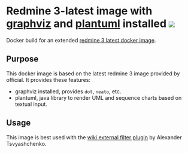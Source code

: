 # Redmine 3-latest image with [graphviz][graphviz] and [plantuml][plantuml] installed [![](https://badge.imagelayers.io/marcelhuberfoo/redmine-plantuml.svg)](https://imagelayers.io/?images=marcelhuberfoo/redmine-plantuml 'Get your own badge on imagelayers.io')

Docker build for an extended [redmine 3 latest docker image][redmineimage].

## Purpose

This docker image is based on the latest redmine 3 image provided by official.
It provides these features:

* graphviz installed, provides `dot`, `neato`, etc.
* plantuml, java library to render UML and sequence charts based on textual input.

## Usage

This image is best used with the [wiki external filter plugin][wikiexternalplugin] by Alexander Tsvyashchenko.

[redmineimage]: https://hub.docker.com/_/redmine/
[wikiexternalplugin]: http://www.ndl.kiev.ua/content/redmine-wiki-external-filter-plugin
[graphviz]: http://www.graphviz.org/
[plantuml]: http://plantuml.sourceforge.net/

